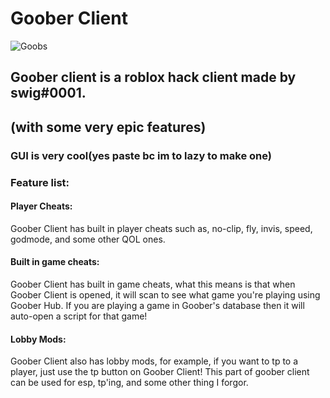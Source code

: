 # Goober Client
![Goobs](https://cdn.discordapp.com/attachments/941933295548108801/1068817504941658152/goober_client.png)
## Goober client is a roblox hack client made by swig#0001.
## (with some very epic features)
### GUI is very cool(yes paste bc im to lazy to make one)
### Feature list: 

#### Player Cheats:
  Goober Client has built in player cheats such as, no-clip, fly, invis, speed, godmode, and some other QOL ones. 
#### Built in game cheats:
  Goober Client has built in game cheats, what this means is that when Goober Client is opened, it will scan to see what game you're playing using Goober Hub. If you are 
 playing a game in Goober's database then it will auto-open a script for that game!
 #### Lobby Mods:
  Goober Client also has lobby mods, for example, if you want to tp to a player, just use the tp button on Goober Client! This part of goober client can be used for esp, 
tp'ing, and some other thing I forgor.
